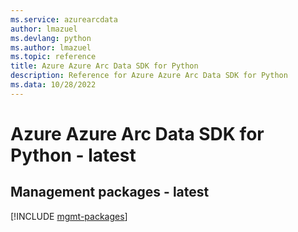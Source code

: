 ```yaml
---
ms.service: azurearcdata
author: lmazuel
ms.devlang: python
ms.author: lmazuel
ms.topic: reference
title: Azure Azure Arc Data SDK for Python
description: Reference for Azure Azure Arc Data SDK for Python
ms.data: 10/28/2022
---
```

# Azure Azure Arc Data SDK for Python - latest

## Management packages - latest
[!INCLUDE [mgmt-packages](azure-arc-data-mgmt-index.md)]
